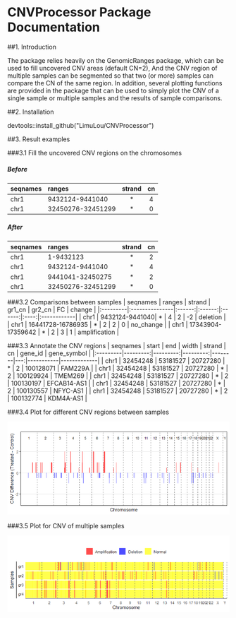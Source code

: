 # CNVProcessor Package Documentation

##1. Introduction

   The package relies heavily on the GenomicRanges package, which can be used to fill uncovered CNV areas (default CN=2),
   And the CNV region of multiple samples can be segmented so that two (or more) samples can compare the CN of the same region.
   In addition, several plotting functions are provided in the package that can be used to simply plot the CNV of a single sample or multiple samples and the results of sample comparisons.

##2. Installation

   devtools::install_github("LimuLou/CNVProcessor")

##3. Result examples

   ###3.1 Fill the uncovered CNV regions on the chromosomes

  ##### Before
| seqnames | ranges         | strand | cn |
|:---------|:---------------|:------:|:--:|
| chr1     | 9432124-9441040| *      | 4  |
| chr1     | 32450276-32451299 | *    | 0  |

##### After
| seqnames | ranges          | strand | cn |
|:---------|:---------------|:------:|:--:|
| chr1     | 1-9432123       | *      | 2  |
| chr1     | 9432124-9441040 | *      | 4  |
| chr1     | 9441041-32450275| *      | 2  |
| chr1     | 32450276-32451299 | *    | 0  |

   ###3.2 Comparisons between samples
| seqnames | ranges         | strand | gr1_cn | gr2_cn | FC  | change      |
|:---------|:---------------|:------:|:------:|:------:|:----:|:------------|
| chr1     | 9432124-9441040| *      | 4      | 2      | -2  | deletion    |
| chr1     | 16441728-16786935 | *    | 2      | 2      | 0   | no_change   |
| chr1     | 17343904-17359642 | *    | 2      | 3      | 1   | amplification |

   ###3.3 Annotate the CNV regions
| seqnames | start    | end      | width    | strand | cn | gene_id   | gene_symbol |
|:---------|---------:|---------:|---------:|--------|---:|-----------|-------------|
| chr1     | 32454248 | 53181527 | 20727280 | *      | 2  | 100128071 | FAM229A     |
| chr1     | 32454248 | 53181527 | 20727280 | *      | 2  | 100129924 | TMEM269     |
| chr1     | 32454248 | 53181527 | 20727280 | *      | 2  | 100130197 | EFCAB14-AS1 |
| chr1     | 32454248 | 53181527 | 20727280 | *      | 2  | 100130557 | NFYC-AS1    |
| chr1     | 32454248 | 53181527 | 20727280 | *      | 2  | 100132774 | KDM4A-AS1   |

   ###3.4 Plot for different CNV regions between samples
 
 ![](inst/extdata/cmpCNVplot_example.png)

   ###3.5 Plot for CNV of multiple samples
 
 ![](inst/extdata/mCNVplot_example.png)

 


